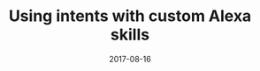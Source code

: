 ---
date: 2017-08-16
title: Using intents with custom Alexa skills
video_id: L7_Wg6oAo0k
description: Using intents and code event handlers in custom Amazon Alexa skills.
categories:
  - Amazon-Alexa
resources:
  - name: Source code
    link: https://github.com/skilltemplates/
  - name: Dabble Lab
    link: https://dabblelab.com
type: Video
set: 
set_order: 16
---
